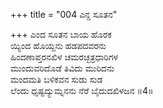 +++
title = "004 ಎನ್ದ ಸೂತನ"

+++
ಎಂದ ಸೂತನ ಬಾಯ ಹೊರಕ  
ಯ್ಯಿಂದ ಹೊಯ್ದನು ಹಡಪದವರನು  
ಹಿಂದಣಾಪ್ತರನಖಿಳ ಚಮರಚ್ಛತ್ರಧಾರಿಗಳ  
ಮುಂದುವರಿದೊಡೆ ತಿವಿದು ಮುರಿದನು  
ಮಂದಮತಿ ಬಳಿಕವನ ಸುಡು ಸುಡ  
ಲೆಂದು ಧೃಷ್ಟದ್ಯುಮ್ನನನು ನೆರೆ ಬೈದುದಖಿಳಜನ    ॥4॥